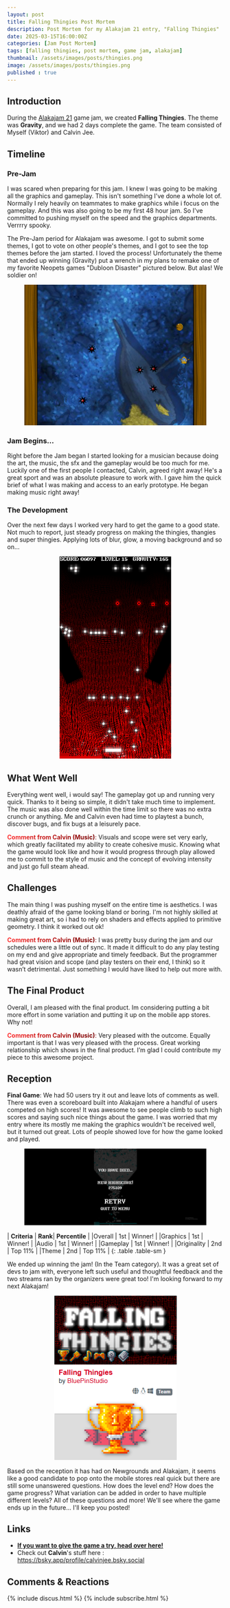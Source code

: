 ```yaml
---
layout: post
title: Falling Thingies Post Mortem
description: Post Mortem for my Alakajam 21 entry, "Falling Thingies"
date: 2025-03-15T16:00:00Z
categories: [Jam Post Mortem]
tags: [falling thingies, post mortem, game jam, alakajam]
thumbnail: /assets/images/posts/thingies.png
image: /assets/images/posts/thingies.png
published : true
---
```


## Introduction

During the [Alakajam 21](https://alakajam.com/) game jam, we created **Falling Thingies**. The theme was **Gravity**, and we had 2 days complete the game. The team consisted of Myself (Viktor) and Calvin Jee.


## Timeline

### Pre-Jam
I was scared when preparing for this jam. I knew I was going to be making all the graphics and gameplay. This isn't something I've done a whole lot of. Normally I rely heavily on teammates to make graphics while i focus on the gameplay. And this was also going to be my first 48 hour jam. So I've committed to pushing myself on the speed and the graphics departments. Verrrry spooky.

The Pre-Jam period for Alakajam was awesome. I got to submit some themes, I got to vote on other people's themes, and I got to see the top themes before the jam started. I loved the process! Unfortunately the theme that ended up winning (Gravity) put a wrench in my plans to remake one of my favorite Neopets games "Dubloon Disaster" pictured below. But alas! We soldier on!

  <figure style="text-align: center;">
  <img src="/assets/images/posts/dubloon.png" alt="Neopets Dubloon Disaster">
  </figure>

### Jam Begins...
Right before the Jam began I started looking for a musician because doing the art, the music, the sfx and the gameplay would be too much for me. Luckily one of the first people I contacted, Calvin, agreed right away! He's a great sport and was an absolute pleasure to work with. I gave him the quick brief of what I was making and access to an early prototype. He began making music right away!

### The Development
Over the next few days I worked very hard to get the game to a good state. Not much to report, just steady progress on making the thingies, thangies and super thingies. Applying lots of blur, glow, a moving background and so on...


<figure style="text-align: center;">
<img src="/assets/images/posts/thingies.gif" alt="First place prize in Alakajam 21">
</figure>

## What Went Well
Everything went well, i would say! The gameplay got up and running very quick. Thanks to it being so simple, it didn't take much time to implement. The music was also done well within the time limit so there was no extra crunch or anything. Me and Calvin even had time to playtest a bunch, discover bugs, and fix bugs at a leisurely pace.

<span style="background: linear-gradient(90deg, #ff3030, #770000); -webkit-background-clip: text; color: transparent;">**Comment from Calvin (Music)**:</span> Visuals and scope were set very early, which greatly facilitated my ability to create cohesive music. Knowing what the game would look like and how it would progress through play allowed me to commit to the style of music and the concept of evolving intensity and just go full steam ahead.


## Challenges
The main thing I was pushing myself on the entire time is aesthetics. I was deathly afraid of the game looking bland or boring. I'm not highly skilled at making great art, so i had to rely on shaders and effects applied to primitive geometry. I think it worked out ok!

<span style="background: linear-gradient(90deg, #ff3030, #770000); -webkit-background-clip: text; color: transparent;">**Comment from Calvin (Music)**:</span> I was pretty busy during the jam and our schedules were a little out of sync. It made it difficult to do any play testing on my end and give appropriate and timely feedback. But the programmer had great vision and scope (and play testers on their end, I think) so it wasn’t detrimental. Just something I would have liked to help out more with.


## The Final Product
Overall, I am pleased with the final product. Im considering putting a bit more effort in some variation and putting it up on the mobile app stores. Why not!

<span style="background: linear-gradient(90deg, #ff3030, #770000); -webkit-background-clip: text; color: transparent;">**Comment from Calvin (Music)**:</span> Very pleased with the outcome. Equally important is that I was very pleased with the process. Great working relationship which shows in the final product. I’m glad I could contribute my piece to this awesome project.



## Reception

**Final Game**: We had 50 users try it out and leave lots of comments as well. There was even a scoreboard built into Alakajam where a handful of users competed on high scores! It was awesome to see people climb to such high scores and saying such nice things about the game. I was worried that my entry where its mostly me making the graphics wouldn't be received well, but it turned out great. Lots of people showed love for how the game looked and played. 

  <figure>
  <img src="/assets/images/posts/35.png" alt="Crazy high score in Falling Thingies">
  </figure>

| **Criteria**    | **Rank**| **Percentile** |
|Overall     | 1st |  Winner! | 
|Graphics    | 1st |  Winner! |
|Audio       | 1st |  Winner! |
|Gameplay    | 1st |  Winner! |
|Originality | 2nd |  Top 11% |
|Theme       | 2nd |  Top 11% | 
{: .table .table-sm }



We ended up winning the jam! (In the Team category). It was a great set of devs to jam with, everyone left such useful and thoughtful feedback and the two streams ran by the organizers were great too! I'm looking forward to my next Alakajam!



<figure style="text-align: center;">
<img src="/assets/images/posts/wonalakajam.png" alt="First place prize in Alakajam 21">
</figure>

Based on the reception it has had on Newgrounds and Alakajam, it seems like a good candidate to pop onto the mobile stores real quick but there are still some unanswered questions. How does the level end? How does the game progress? What variation can be added in order to have multiple different levels? All of these questions and more! We'll see where the game ends up in the future... I'll keep you posted!

## Links

- [**If you want to give the game a try, head over here!**](https://bluepinstudio.itch.io/falling-thingies)
- Check out **Calvin**'s stuff here : <https://bsky.app/profile/calvinjee.bsky.social>


## Comments & Reactions

{% include discus.html %}
{% include subscribe.html %}